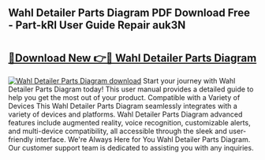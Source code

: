 ## Wahl Detailer Parts Diagram PDF Download Free - Part-kRI User Guide Repair auk3N

# <h2><a href="http://dftoys9.blite.top/?on=Wahl+Detailer+Parts+Diagram">🔗Download New 👉🔴 Wahl Detailer Parts Diagram</a></h2>

[![Wahl Detailer Parts Diagram download](https://i.imgur.com/lujVjoI.png)](http://dftoys9.blite.top/?on=Wahl+Detailer+Parts+Diagram)
Start your journey with Wahl Detailer Parts Diagram today! This user manual provides a detailed guide to help you get the most out of your product. Compatible with a Variety of Devices This Wahl Detailer Parts Diagram seamlessly integrates with a variety of devices and platforms. Wahl Detailer Parts Diagram advanced features include augmented reality, voice recognition, customizable alerts, and multi-device compatibility, all accessible through the sleek and user-friendly interface. We're Always Here for You Wahl Detailer Parts Diagram. Our customer support team is dedicated to assisting you with any inquiries.
